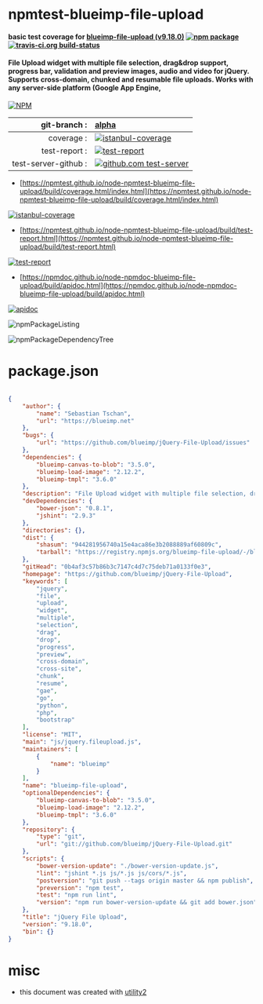 # npmtest-blueimp-file-upload

#### basic test coverage for  [blueimp-file-upload (v9.18.0)](https://github.com/blueimp/jQuery-File-Upload)  [![npm package](https://img.shields.io/npm/v/npmtest-blueimp-file-upload.svg?style=flat-square)](https://www.npmjs.org/package/npmtest-blueimp-file-upload) [![travis-ci.org build-status](https://api.travis-ci.org/npmtest/node-npmtest-blueimp-file-upload.svg)](https://travis-ci.org/npmtest/node-npmtest-blueimp-file-upload)

#### File Upload widget with multiple file selection, drag&drop support, progress bar, validation and preview images, audio and video for jQuery. Supports cross-domain, chunked and resumable file uploads. Works with any server-side platform (Google App Engine,

[![NPM](https://nodei.co/npm/blueimp-file-upload.png?downloads=true&downloadRank=true&stars=true)](https://www.npmjs.com/package/blueimp-file-upload)

| git-branch : | [alpha](https://github.com/npmtest/node-npmtest-blueimp-file-upload/tree/alpha)|
|--:|:--|
| coverage : | [![istanbul-coverage](https://npmtest.github.io/node-npmtest-blueimp-file-upload/build/coverage.badge.svg)](https://npmtest.github.io/node-npmtest-blueimp-file-upload/build/coverage.html/index.html)|
| test-report : | [![test-report](https://npmtest.github.io/node-npmtest-blueimp-file-upload/build/test-report.badge.svg)](https://npmtest.github.io/node-npmtest-blueimp-file-upload/build/test-report.html)|
| test-server-github : | [![github.com test-server](https://npmtest.github.io/node-npmtest-blueimp-file-upload/GitHub-Mark-32px.png)](https://npmtest.github.io/node-npmtest-blueimp-file-upload/build/app/index.html) | | build-artifacts : | [![build-artifacts](https://npmtest.github.io/node-npmtest-blueimp-file-upload/glyphicons_144_folder_open.png)](https://github.com/npmtest/node-npmtest-blueimp-file-upload/tree/gh-pages/build)|

- [https://npmtest.github.io/node-npmtest-blueimp-file-upload/build/coverage.html/index.html](https://npmtest.github.io/node-npmtest-blueimp-file-upload/build/coverage.html/index.html)

[![istanbul-coverage](https://npmtest.github.io/node-npmtest-blueimp-file-upload/build/screenCapture.buildCi.browser.%252Ftmp%252Fbuild%252Fcoverage.lib.html.png)](https://npmtest.github.io/node-npmtest-blueimp-file-upload/build/coverage.html/index.html)

- [https://npmtest.github.io/node-npmtest-blueimp-file-upload/build/test-report.html](https://npmtest.github.io/node-npmtest-blueimp-file-upload/build/test-report.html)

[![test-report](https://npmtest.github.io/node-npmtest-blueimp-file-upload/build/screenCapture.buildCi.browser.%252Ftmp%252Fbuild%252Ftest-report.html.png)](https://npmtest.github.io/node-npmtest-blueimp-file-upload/build/test-report.html)

- [https://npmdoc.github.io/node-npmdoc-blueimp-file-upload/build/apidoc.html](https://npmdoc.github.io/node-npmdoc-blueimp-file-upload/build/apidoc.html)

[![apidoc](https://npmdoc.github.io/node-npmdoc-blueimp-file-upload/build/screenCapture.buildCi.browser.%252Ftmp%252Fbuild%252Fapidoc.html.png)](https://npmdoc.github.io/node-npmdoc-blueimp-file-upload/build/apidoc.html)

![npmPackageListing](https://npmtest.github.io/node-npmtest-blueimp-file-upload/build/screenCapture.npmPackageListing.svg)

![npmPackageDependencyTree](https://npmtest.github.io/node-npmtest-blueimp-file-upload/build/screenCapture.npmPackageDependencyTree.svg)



# package.json

```json

{
    "author": {
        "name": "Sebastian Tschan",
        "url": "https://blueimp.net"
    },
    "bugs": {
        "url": "https://github.com/blueimp/jQuery-File-Upload/issues"
    },
    "dependencies": {
        "blueimp-canvas-to-blob": "3.5.0",
        "blueimp-load-image": "2.12.2",
        "blueimp-tmpl": "3.6.0"
    },
    "description": "File Upload widget with multiple file selection, drag&drop support, progress bar, validation and preview images, audio and video for jQuery. Supports cross-domain, chunked and resumable file uploads. Works with any server-side platform (Google App Engine,",
    "devDependencies": {
        "bower-json": "0.8.1",
        "jshint": "2.9.3"
    },
    "directories": {},
    "dist": {
        "shasum": "944281956740a15e4aca86e3b2088889af60809c",
        "tarball": "https://registry.npmjs.org/blueimp-file-upload/-/blueimp-file-upload-9.18.0.tgz"
    },
    "gitHead": "0b4af3c57b86b3c7147c4d7c75deb71a0133f0e3",
    "homepage": "https://github.com/blueimp/jQuery-File-Upload",
    "keywords": [
        "jquery",
        "file",
        "upload",
        "widget",
        "multiple",
        "selection",
        "drag",
        "drop",
        "progress",
        "preview",
        "cross-domain",
        "cross-site",
        "chunk",
        "resume",
        "gae",
        "go",
        "python",
        "php",
        "bootstrap"
    ],
    "license": "MIT",
    "main": "js/jquery.fileupload.js",
    "maintainers": [
        {
            "name": "blueimp"
        }
    ],
    "name": "blueimp-file-upload",
    "optionalDependencies": {
        "blueimp-canvas-to-blob": "3.5.0",
        "blueimp-load-image": "2.12.2",
        "blueimp-tmpl": "3.6.0"
    },
    "repository": {
        "type": "git",
        "url": "git://github.com/blueimp/jQuery-File-Upload.git"
    },
    "scripts": {
        "bower-version-update": "./bower-version-update.js",
        "lint": "jshint *.js js/*.js js/cors/*.js",
        "postversion": "git push --tags origin master && npm publish",
        "preversion": "npm test",
        "test": "npm run lint",
        "version": "npm run bower-version-update && git add bower.json"
    },
    "title": "jQuery File Upload",
    "version": "9.18.0",
    "bin": {}
}
```



# misc
- this document was created with [utility2](https://github.com/kaizhu256/node-utility2)
